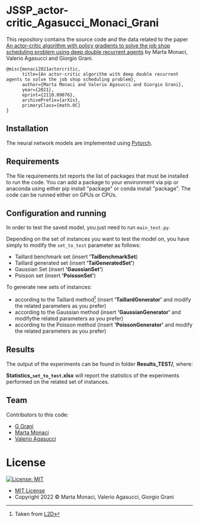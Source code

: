 # JSSP_actor-critic_Agasucci_Monaci_Grani
This repository contains the source code and the data related to the paper [An actor-critic algorithm with policy gradients to solve the job shop
scheduling problem using deep double recurrent agents](https://arxiv.org/abs/2110.09076)
by Marta Monaci, Valerio Agasucci and Giorgio Grani.

```
@misc{monaci2021actorcritic,
      title={An actor-critic algorithm with deep double recurrent agents to solve the job shop scheduling problem}, 
      author={Marta Monaci and Valerio Agasucci and Giorgio Grani},
      year={2021},
      eprint={2110.09076},
      archivePrefix={arXiv},
      primaryClass={math.OC}
}
```
## Installation
The neural network models are implemented using [Pytorch](https://pytorch.org/).

## Requirements
The file requirements.txt reports the list of packages that must be installed to run the code. You can add a package to your environment via pip or anaconda using either pip install "package" or conda install "package". The code can be runned either on GPUs or CPUs.

## Configuration and running

In order to test the saved model, you just need to run `main_test.py`. 

Depending on the set of instances you want to test the model on, you have simply to modify the `set_to_test` parameter as follows:

* Taillard benchmark set (insert **'TaiBenchmarkSet**)
* Taillard generated set (insert **'TaiGeneratedSet'**)
* Gaussian Set (insert **'GaussianSet'**)
* Poisson set (insert **'PoissonSet'**)

To generate new sets of instances:

* according to the Taillard method[^1] (insert **'TaillardGenerator'** and modify the related parameters as you prefer)
* according to the Gaussian method (insert **'GaussianGenerator'** and modifythe related parameters as you prefer)
* according to the Poisson method (insert **'PoissonGenerator'** and modify the related parameters as you prefer)

[^1]: Taken from [L2D](https://github.com/zcaicaros/L2D)
## Results

The output of the experiments can be found in folder **Results_TEST/**, where:

**Statistics_`set_to_test`.xlsx** will report the statistics of the experiments performed on the related set of instances.

## Team

Contributors to this code:

* [G Grani](https://github.com/GiorgioGrani)
* [Marta Monaci](https://github.com/m-monaci)
* [Valerio Agasucci](https://github.com/Valerio1994a)

# License

[![License: MIT](https://img.shields.io/badge/License-MIT-yellow.svg)](https://opensource.org/licenses/MIT)

* [MIT License](https://opensource.org/licenses/mit-license.php)
* Copyright 2022 © Marta Monaci, Valerio Agasucci, Giorgio Grani
